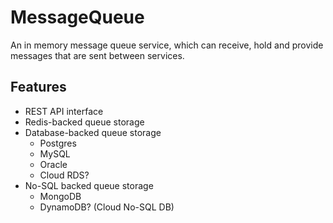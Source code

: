 # MessageQueue
An in memory message queue service, which can receive, hold and provide messages that are sent between services.

## Features
- REST API interface
- Redis-backed queue storage
- Database-backed queue storage
  - Postgres
  - MySQL
  - Oracle
  - Cloud RDS?
- No-SQL backed queue storage
  - MongoDB
  - DynamoDB? (Cloud No-SQL DB)
